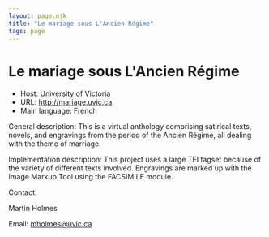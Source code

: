 ```yaml
---
layout: page.njk
title: "Le mariage sous L'Ancien Régime"
tags: page
---
```

# Le mariage sous L'Ancien Régime




* Host: University of Victoria
* URL: <http://mariage.uvic.ca>
* Main language: French



General description: This is a virtual anthology
 comprising satirical texts, novels, and engravings
 from the period of the Ancien Régime, all dealing
 with the theme of marriage.



Implementation description:
 This project uses a large TEI tagset
 because of the variety of different texts involved.
 Engravings are marked up with the Image Markup Tool
 using the FACSIMILE module.



Contact:
 



Martin Holmes



Email: [mholmes@uvic.ca](mailto:mholmes@uvic.ca)





